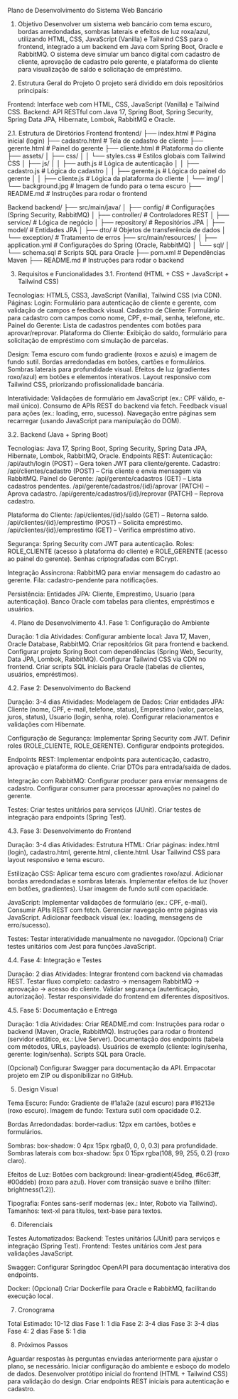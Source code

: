Plano de Desenvolvimento do Sistema Web Bancário
1. Objetivo
Desenvolver um sistema web bancário com tema escuro, bordas arredondadas, sombras laterais e efeitos de luz roxa/azul, utilizando HTML, CSS, JavaScript (Vanilla) e Tailwind CSS para o frontend, integrado a um backend em Java com Spring Boot, Oracle e RabbitMQ. O sistema deve simular um banco digital com cadastro de cliente, aprovação de cadastro pelo gerente, e plataforma do cliente para visualização de saldo e solicitação de empréstimo.

2. Estrutura Geral do Projeto
O projeto será dividido em dois repositórios principais:

Frontend: Interface web com HTML, CSS, JavaScript (Vanilla) e Tailwind CSS.
Backend: API RESTful com Java 17, Spring Boot, Spring Security, Spring Data JPA, Hibernate, Lombok, RabbitMQ e Oracle.

2.1. Estrutura de Diretórios
Frontend
frontend/
├── index.html                # Página inicial (login)
├── cadastro.html            # Tela de cadastro de cliente
├── gerente.html             # Painel do gerente
├── cliente.html             # Plataforma do cliente
├── assets/
│   ├── css/
│   │   └── styles.css      # Estilos globais com Tailwind CSS
│   ├── js/
│   │   ├── auth.js         # Lógica de autenticação
│   │   ├── cadastro.js     # Lógica do cadastro
│   │   ├── gerente.js      # Lógica do painel do gerente
│   │   ├── cliente.js      # Lógica da plataforma do cliente
│   └── img/
│       └── background.jpg  # Imagem de fundo para o tema escuro
├── README.md                # Instruções para rodar o frontend

Backend
backend/
├── src/main/java/
│   ├── config/             # Configurações (Spring Security, RabbitMQ)
│   ├── controller/         # Controladores REST
│   ├── service/            # Lógica de negócio
│   ├── repository/         # Repositórios JPA
│   ├── model/              # Entidades JPA
│   ├── dto/                # Objetos de transferência de dados
│   └── exception/          # Tratamento de erros
├── src/main/resources/
│   ├── application.yml     # Configurações do Spring (Oracle, RabbitMQ)
│   └── sql/
│       └── schema.sql      # Scripts SQL para Oracle
├── pom.xml                 # Dependências Maven
├── README.md               # Instruções para rodar o backend


3. Requisitos e Funcionalidades
3.1. Frontend (HTML + CSS + JavaScript + Tailwind CSS)

Tecnologias: HTML5, CSS3, JavaScript (Vanilla), Tailwind CSS (via CDN).
Páginas:
Login: Formulário para autenticação de cliente e gerente, com validação de campos e feedback visual.
Cadastro de Cliente: Formulário para cadastro com campos como nome, CPF, e-mail, senha, telefone, etc.
Painel do Gerente: Lista de cadastros pendentes com botões para aprovar/reprovar.
Plataforma do Cliente: Exibição do saldo, formulário para solicitação de empréstimo com simulação de parcelas.


Design:
Tema escuro com fundo gradiente (roxos e azuis) e imagem de fundo sutil.
Bordas arredondadas em botões, cartões e formulários.
Sombras laterais para profundidade visual.
Efeitos de luz (gradientes roxo/azul) em botões e elementos interativos.
Layout responsivo com Tailwind CSS, priorizando profissionalidade bancária.


Interatividade:
Validações de formulário em JavaScript (ex.: CPF válido, e-mail único).
Consumo de APIs REST do backend via fetch.
Feedback visual para ações (ex.: loading, erro, sucesso).
Navegação entre páginas sem recarregar (usando JavaScript para manipulação do DOM).



3.2. Backend (Java + Spring Boot)

Tecnologias: Java 17, Spring Boot, Spring Security, Spring Data JPA, Hibernate, Lombok, RabbitMQ, Oracle.
Endpoints REST:
Autenticação: /api/auth/login (POST) – Gera token JWT para cliente/gerente.
Cadastro: /api/clientes/cadastro (POST) – Cria cliente e envia mensagem via RabbitMQ.
Painel do Gerente: 
/api/gerente/cadastros (GET) – Lista cadastros pendentes.
/api/gerente/cadastros/{id}/aprovar (PATCH) – Aprova cadastro.
/api/gerente/cadastros/{id}/reprovar (PATCH) – Reprova cadastro.


Plataforma do Cliente:
/api/clientes/{id}/saldo (GET) – Retorna saldo.
/api/clientes/{id}/emprestimo (POST) – Solicita empréstimo.
/api/clientes/{id}/emprestimo (GET) – Verifica empréstimo ativo.




Segurança:
Spring Security com JWT para autenticação.
Roles: ROLE_CLIENTE (acesso à plataforma do cliente) e ROLE_GERENTE (acesso ao painel do gerente).
Senhas criptografadas com BCrypt.


Integração Assíncrona:
RabbitMQ para enviar mensagem do cadastro ao gerente.
Fila: cadastro-pendente para notificações.


Persistência:
Entidades JPA: Cliente, Emprestimo, Usuario (para autenticação).
Banco Oracle com tabelas para clientes, empréstimos e usuários.




4. Plano de Desenvolvimento
4.1. Fase 1: Configuração do Ambiente

Duração: 1 dia
Atividades:
Configurar ambiente local: Java 17, Maven, Oracle Database, RabbitMQ.
Criar repositórios Git para frontend e backend.
Configurar projeto Spring Boot com dependências (Spring Web, Security, Data JPA, Lombok, RabbitMQ).
Configurar Tailwind CSS via CDN no frontend.
Criar scripts SQL iniciais para Oracle (tabelas de clientes, usuários, empréstimos).



4.2. Fase 2: Desenvolvimento do Backend

Duração: 3-4 dias
Atividades:
Modelagem de Dados:
Criar entidades JPA: Cliente (nome, CPF, e-mail, telefone, status), Emprestimo (valor, parcelas, juros, status), Usuario (login, senha, role).
Configurar relacionamentos e validações com Hibernate.


Configuração de Segurança:
Implementar Spring Security com JWT.
Definir roles (ROLE_CLIENTE, ROLE_GERENTE).
Configurar endpoints protegidos.


Endpoints REST:
Implementar endpoints para autenticação, cadastro, aprovação e plataforma do cliente.
Criar DTOs para entrada/saída de dados.


Integração com RabbitMQ:
Configurar producer para enviar mensagens de cadastro.
Configurar consumer para processar aprovações no painel do gerente.


Testes:
Criar testes unitários para serviços (JUnit).
Criar testes de integração para endpoints (Spring Test).





4.3. Fase 3: Desenvolvimento do Frontend

Duração: 3-4 dias
Atividades:
Estrutura HTML:
Criar páginas: index.html (login), cadastro.html, gerente.html, cliente.html.
Usar Tailwind CSS para layout responsivo e tema escuro.


Estilização CSS:
Aplicar tema escuro com gradientes roxo/azul.
Adicionar bordas arredondadas e sombras laterais.
Implementar efeitos de luz (hover em botões, gradientes).
Usar imagem de fundo sutil com opacidade.


JavaScript:
Implementar validações de formulário (ex.: CPF, e-mail).
Consumir APIs REST com fetch.
Gerenciar navegação entre páginas via JavaScript.
Adicionar feedback visual (ex.: loading, mensagens de erro/sucesso).


Testes:
Testar interatividade manualmente no navegador.
(Opcional) Criar testes unitários com Jest para funções JavaScript.





4.4. Fase 4: Integração e Testes

Duração: 2 dias
Atividades:
Integrar frontend com backend via chamadas REST.
Testar fluxo completo: cadastro → mensagem RabbitMQ → aprovação → acesso do cliente.
Validar segurança (autenticação, autorização).
Testar responsividade do frontend em diferentes dispositivos.



4.5. Fase 5: Documentação e Entrega

Duração: 1 dia
Atividades:
Criar README.md com:
Instruções para rodar o backend (Maven, Oracle, RabbitMQ).
Instruções para rodar o frontend (servidor estático, ex.: Live Server).
Documentação dos endpoints (tabela com métodos, URLs, payloads).
Usuários de exemplo (cliente: login/senha, gerente: login/senha).
Scripts SQL para Oracle.


(Opcional) Configurar Swagger para documentação da API.
Empacotar projeto em ZIP ou disponibilizar no GitHub.




5. Design Visual

Tema Escuro:
Fundo: Gradiente de #1a1a2e (azul escuro) para #16213e (roxo escuro).
Imagem de fundo: Textura sutil com opacidade 0.2.


Bordas Arredondadas:
border-radius: 12px em cartões, botões e formulários.


Sombras:
box-shadow: 0 4px 15px rgba(0, 0, 0, 0.3) para profundidade.
Sombras laterais com box-shadow: 5px 0 15px rgba(108, 99, 255, 0.2) (roxo claro).


Efeitos de Luz:
Botões com background: linear-gradient(45deg, #6c63ff, #00ddeb) (roxo para azul).
Hover com transição suave e brilho (filter: brightness(1.2)).


Tipografia:
Fontes sans-serif modernas (ex.: Inter, Roboto via Tailwind).
Tamanhos: text-xl para títulos, text-base para textos.




6. Diferenciais

Testes Automatizados:
Backend: Testes unitários (JUnit) para serviços e integração (Spring Test).
Frontend: Testes unitários com Jest para validações JavaScript.


Swagger:
Configurar Springdoc OpenAPI para documentação interativa dos endpoints.


Docker:
(Opcional) Criar Dockerfile para Oracle e RabbitMQ, facilitando execução local.




7. Cronograma

Total Estimado: 10-12 dias
Fase 1: 1 dia
Fase 2: 3-4 dias
Fase 3: 3-4 dias
Fase 4: 2 dias
Fase 5: 1 dia




8. Próximos Passos

Aguardar respostas às perguntas enviadas anteriormente para ajustar o plano, se necessário.
Iniciar configuração do ambiente e esboço do modelo de dados.
Desenvolver protótipo inicial do frontend (HTML + Tailwind CSS) para validação do design.
Criar endpoints REST iniciais para autenticação e cadastro.
